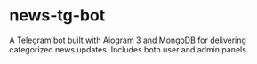 # news-tg-bot
A Telegram bot built with Aiogram 3 and MongoDB for delivering categorized news updates. Includes both user and admin panels.
